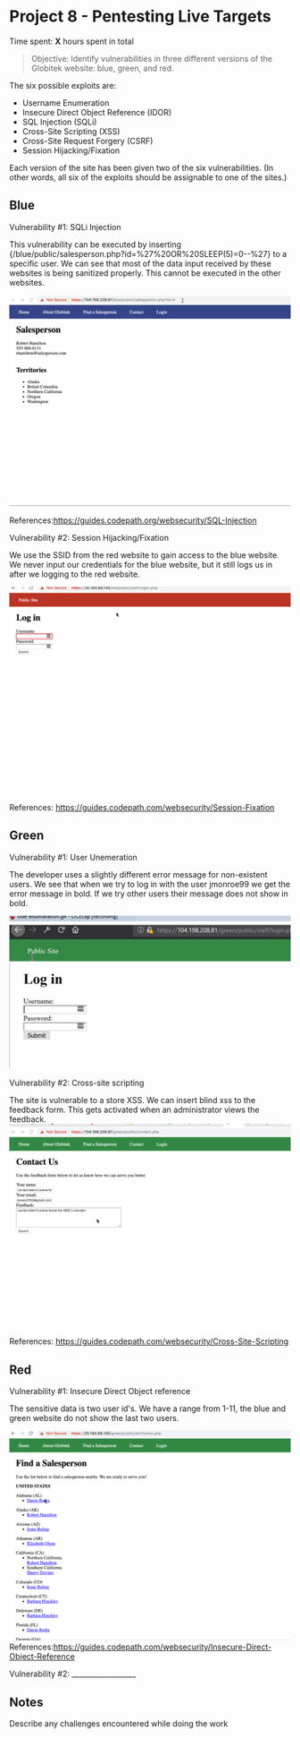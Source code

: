 # Project 8 - Pentesting Live Targets

Time spent: **X** hours spent in total

> Objective: Identify vulnerabilities in three different versions of the Globitek website: blue, green, and red.

The six possible exploits are:
* Username Enumeration
* Insecure Direct Object Reference (IDOR)
* SQL Injection (SQLi)
* Cross-Site Scripting (XSS)
* Cross-Site Request Forgery (CSRF)
* Session Hijacking/Fixation

Each version of the site has been given two of the six vulnerabilities. (In other words, all six of the exploits should be assignable to one of the sites.)

## Blue


Vulnerability #1: SQLi Injection

This vulnerability can be executed by inserting {/blue/public/salesperson.php?id=%27%20OR%20SLEEP(5)=0--%27} to a specific user. We can see that most of the data input received by these websites is being sanitized properly. This cannot be executed in the other websites.

![](https://github.com/lcano8/Codepath/blob/master/Week%209/SQL%20injection.gif)

References:https://guides.codepath.org/websecurity/SQL-Injection


Vulnerability #2: Session Hijacking/Fixation

We use the SSID from the red website to gain access to the blue website. We never input our credentials for the blue website, but it still logs us in after we logging to the red website.

![](https://github.com/lcano8/Codepath/blob/master/Week%209/Session%20Hijacking.gif)

References: https://guides.codepath.com/websecurity/Session-Fixation


## Green

Vulnerability #1: User Unemeration

The developer uses a slightly different error message for non-existent users. We see that when we try to log in with the user jmonroe99 we get the error message in bold. If we try other users their message does not show in bold. 

 ![](https://github.com/lcano8/Codepath/blob/master/Week%209/User%20enumaration.gif)


Vulnerability #2: Cross-site scripting

The site is vulnerable to a store XSS. We can insert blind xss to the feedback form. This gets activated when an administrator views the feedback. 
 ![](https://github.com/lcano8/Codepath/blob/master/Week%209/Cross-site%20scripting.gif)
References: https://guides.codepath.com/websecurity/Cross-Site-Scripting


## Red

Vulnerability #1: Insecure Direct Object reference

The sensitive data is two user id's. We have a range from 1-11, the blue and green website do not show the last two users. 

![](https://github.com/lcano8/Codepath/blob/master/Week%209/IDOR.gif)
References:https://guides.codepath.com/websecurity/Insecure-Direct-Object-Reference


Vulnerability #2: __________________


## Notes

Describe any challenges encountered while doing the work

